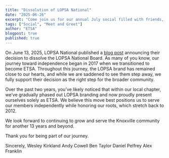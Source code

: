 ```yaml
---
title: "Dissolution of LOPSA National"
date: "2025-06-26"
excerpt: "Come join us for our annual July social filled with friends, beer, and food!"
tags: ["Social", "Meet and Greet"]
author: "ETSA"
blogpost: true
published: true
---
```


On June 13, 2025, LOPSA National published a [blog post](https://lopsaetenn.us7.list-manage.com/track/click?u=e619044ef91a8f2f403722070&id=38a4e049a4&e=9ec91ac09d) announcing their decision to dissolve the LOPSA National Board. As many of you know, our journey toward independence began in 2017 when we transitioned to become ETSA. Throughout this journey, the LOPSA brand has remained close to our hearts, and while we are saddened to see them step away, we fully support their decision as the right step for the broader community.

Over the past two years, you’ve likely noticed that within our local chapter, we’ve gradually phased out LOPSA branding and now proudly present ourselves solely as ETSA. We believe this move best positions us to serve our members independently while honoring our roots, which stretch back to 2012.

We look forward to continuing to grow and serve the Knoxville community for another 13 years and beyond.

Thank you for being part of our journey.

Sincerely,
Wesley Kirkland
Andy Cowell
Ben Taylor
Daniel Pelfrey
Alex Franklin
